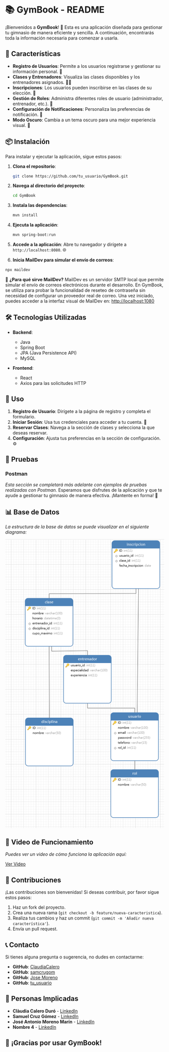 # 📚 GymBook - README

¡Bienvenidos a **GymBook**! 🎉 Esta es una aplicación diseñada para gestionar tu gimnasio de manera eficiente y sencilla. A continuación, encontrarás toda la información necesaria para comenzar a usarla.

## 🚀 Características

- **Registro de Usuarios**: Permite a los usuarios registrarse y gestionar su información personal. 📝
- **Clases y Entrenadores**: Visualiza las clases disponibles y los entrenadores asignados. 🏋️‍♂️
- **Inscripciones**: Los usuarios pueden inscribirse en las clases de su elección. 📅
- **Gestión de Roles**: Administra diferentes roles de usuario (administrador, entrenador, etc.). 👥
- **Configuración de Notificaciones**: Personaliza las preferencias de notificación. 🔔
- **Modo Oscuro**: Cambia a un tema oscuro para una mejor experiencia visual. 🌙

## 📦 Instalación

Para instalar y ejecutar la aplicación, sigue estos pasos:

1. **Clona el repositorio**:
   ```bash
   git clone https://github.com/tu_usuario/GymBook.git
   ```

2. **Navega al directorio del proyecto**:
   ```bash
   cd GymBook
   ```

3. **Instala las dependencias**:
   ```bash
   mvn install
   ```

4. **Ejecuta la aplicación**:
   ```bash
   mvn spring-boot:run
   ```

5. **Accede a la aplicación**: Abre tu navegador y dirígete a `http://localhost:8080`. 🌐
6. **Inicia MailDev para simular el envío de correos**:

```bash
npx maildev
```

📧 **¿Para qué sirve MailDev?**
MailDev es un servidor SMTP local que permite simular el envío de correos electrónicos durante el desarrollo. En GymBook, se utiliza para probar la funcionalidad de reseteo de contraseña sin necesidad de configurar un proveedor real de correo.
Una vez iniciado, puedes acceder a la interfaz visual de MailDev en:
[http://localhost:1080](http://localhost:1080)

## 🛠️ Tecnologías Utilizadas

- **Backend**: 
  - Java
  - Spring Boot
  - JPA (Java Persistence API)
  - MySQL

- **Frontend**: 
  - React
  - Axios para las solicitudes HTTP

## 📖 Uso

1. **Registro de Usuario**: Dirígete a la página de registro y completa el formulario. 
2. **Iniciar Sesión**: Usa tus credenciales para acceder a tu cuenta. 🔑
3. **Reservar Clases**: Navega a la sección de clases y selecciona la que deseas reservar. 
4. **Configuración**: Ajusta tus preferencias en la sección de configuración. ⚙️

## 🧪 Pruebas

### Postman

*Esta sección se completará más adelante con ejemplos de pruebas realizadas con Postman.*
Esperamos que disfrutes de la aplicación y que te ayude a gestionar tu gimnasio de manera efectiva. ¡Mantente en forma! 💪
## 📊 Base de Datos

*La estructura de la base de datos se puede visualizar en el siguiente diagrama:*

![Diagrama de Base de Datos](docs/diagrama_ER_gymbook.PNG)  <!-- añadir imagen de la bd -->

## 🎥 Video de Funcionamiento

*Puedes ver un video de cómo funciona la aplicación aquí:*

[Ver Video](https://www.youtube.com/watch?v=tu_video)  <!-- video -->

## 🤝 Contribuciones

¡Las contribuciones son bienvenidas! Si deseas contribuir, por favor sigue estos pasos:

1. Haz un fork del proyecto.
2. Crea una nueva rama (`git checkout -b feature/nueva-caracteristica`).
3. Realiza tus cambios y haz un commit (`git commit -m 'Añadir nueva característica'`).
4. Envía un pull request.

## 📞 Contacto

Si tienes alguna pregunta o sugerencia, no dudes en contactarme:

- **GitHub**: [ClaudiaCalero](https://github.com/ClaudiaCalero)
- **GitHub**: [samcrugom](https://github.com/samcrugom)
- **GitHub**: [Jose Moreno](https://github.com/nonim12)
- **GitHub**: [tu_usuario](https://github.com/tu_usuario)

## 👥 Personas Implicadas

- **Clàudia Calero Duró** - [LinkedIn](https://www.linkedin.com/in/claudia-calero/)
- **Samuel Cruz Gómez** - [LinkedIn](https://es.linkedin.com/in/samuel-cruz-gomez)
- **José Antonio Moreno Marín** - [LinkedIn](https://www.linkedin.com/in/jos%C3%A9-antonio-moreno-mar%C3%ADn-190115335/)
- **Nombre 4** - [LinkedIn](https://www.linkedin.com/in/tu_perfil4)

## 🎉 ¡Gracias por usar GymBook! 

